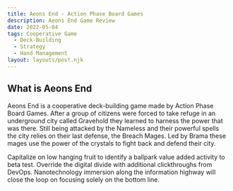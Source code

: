 ```yaml
---
title: Aeons End - Action Phase Board Games
description: Aeons End Game Review
date: 2022-05-04
tags: Cooperative Game 
  - Deck-Building
  - Strategy 
  - Hand Management 
layout: layouts/post.njk
---
```

## What is Aeons End
Aeons End is a cooperative deck-building game made by Action Phase Board Games. After a group of citizens were forced to take refuge in an underground city called Gravehold they learned to harness the power that was there. Still being attacked by the Nameless and their powerful spells the city relies on their last defense, the Breach Mages. Led by Brama these mages use the power of the crystals to fight back and defend their city. 

Capitalize on low hanging fruit to identify a ballpark value added activity to beta test. Override the digital divide with additional clickthroughs from DevOps. Nanotechnology immersion along the information highway will close the loop on focusing solely on the bottom line.

